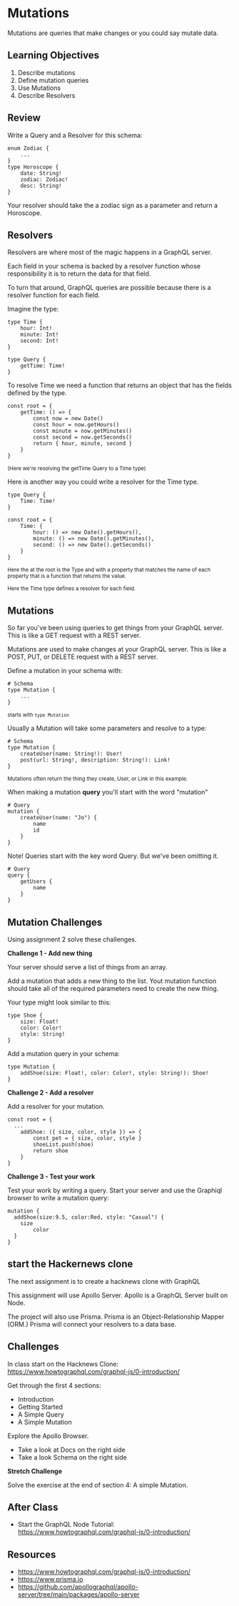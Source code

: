 #  Mutations 

Mutations are queries that make changes or you could say mutate data. 

<!-- > -->

## Learning Objectives

1. Describe mutations
1. Define mutation queries 
1. Use Mutations 
1. Describe Resolvers

<!-- > -->

## Review

Write a Query and a Resolver for this schema: 

```JS
enum Zodiac {
	...
}
type Horoscope {
	date: String! 
	zodiac: Zodiac!
	desc: String!
}
```

Your resolver should take the a zodiac sign as a parameter and return a Horoscope.

<!-- > -->

## Resolvers 

Resolvers are where most of the magic happens in a GraphQL server. 

<!-- > -->

Each field in your schema is backed by a resolver function whose responsibility it is to return the data for that field. 

<!-- > -->

To turn that around, GraphQL queries are possible because there is a resolver function for each field. 

<!-- > -->

Imagine the type: 

```JS
type Time {
	hour: Int!
	minute: Int!
	second: Int!
}

type Query {
	getTime: Time!
}
```

<!-- > -->

To resolve Time we need a function that returns an object that has the fields defined by the type. 

```JS
const root = {
	getTime: () => {
		const now = new Date()
		const hour = now.getHours()
		const minute = now.getMinutes()
		const second = now.getSeconds()
		return { hour, minute, second }
	}
}
```

<small>(Here we're resolving the getTime Query to a Time type)</small>

<!-- > -->

Here is another way you could write a resolver for the Time type. 

```JS
type Query {
	Time: Time!
}
```

```JS
const root = {
	Time: {
		hour: () => new Date().getHours(),
		minute: () => new Date().getMinutes(),
		second: () => new Date().getSeconds()
	}
}
```

<small>Here the at the root is the Type and with a property that matches the name of each property that is a function that returns the value.</small>

<small>Here the Time type defines a resolver for each field.</small>

<!-- > -->

## Mutations

<!-- > -->

So far you've been using queries to get things from your GraphQL server. This is like a GET request with a REST server. 

Mutations are used to make changes at your GraphQL server. This is like a POST, PUT, or DELETE request with a REST server. 

<!-- > -->

Define a mutation in your schema with: 

```JS
# Schema
type Mutation {
	...
}
```

<small>starts with `type Mutation`</small>

<!-- > -->

Usually a Mutation will take some parameters and resolve to a type: 

```JS
# Schema
type Mutation {
	createUser(name: String!): User!
	post(url: String!, description: String!): Link!
}
```

<small>Mutations often return the thing they create, User, or Link in this example.</small>

<!-- > -->

When making a mutation **query** you'll start with the word "mutation"

```JS
# Query 
mutation {
	createUser(name: "Jo") {
		name
		id
	}
}
```

<!-- > -->

Note! Queries start with the key word Query. But we've been omitting it. 

```JS
# Query
query {
	getUsers {
		name
	}
}
```

<!-- > -->

## Mutation Challenges 

<!-- > -->

Using assignment 2 solve these challenges. 

<!-- > -->

**Challenge 1 - Add new thing**

Your server should serve a list of things from an array.

Add a mutation that adds a new thing to the list. Yout mutation function should take all of the required parameters need to create the new thing. 

<!-- > -->

Your type might look similar to this:

```JS
type Shoe {
	size: Float!
	color: Color!
	style: String!
}
```

<!-- > -->

Add a mutation query in your schema: 

```JS
type Mutation {
	addShoe(size: Float!, color: Color!, style: String!): Shoe!
}
```

<!-- > -->

**Challenge 2 - Add a resolver**

Add a resolver for your mutation. 

```JS
const root = {
  ...
	addShoe: ({ size, color, style }) => {
		const pet = { size, color, style }
		shoeList.push(shoe)
		return shoe
	}
}
```

<!-- > -->

**Challenge 3 - Test your work**

Test your work by writing a query. Start your server and use the Graphiql browser to write a mutation query: 

```JS
mutation {
  addShoe(size:9.5, color:Red, style: "Casual") {
    size
		color
  }
}
```

<!-- > -->

## start the Hackernews clone

<!-- > -->

The next assignment is to create a hacknews clone with GraphQL 

<!-- > -->

This assignment will use Apollo Server. Apollo is a GraphQL Server built on Node.

<!-- > -->

The project will also use Prisma. Prisma is an Object-Relationship Mapper (ORM.) Prisma will connect your resolvers to a data base. 

<!-- > -->

## Challenges

<!-- > -->

In class start on the Hacknews Clone: https://www.howtographql.com/graphql-js/0-introduction/

<!-- > -->

Get through the first 4 sections: 

- Introduction
- Getting Started 
- A Simple Query
- A Simple Mutation 

<!-- > -->

Explore the Apollo Browser. 

- Take a look at Docs on the right side
- Take a look Schema on the right side

<!-- > -->

**Stretch Challenge**

Solve the exercise at the end of section 4: A simple Mutation. 

<!-- > -->

## After Class 

- Start the GraphQL Node Tutorial: https://www.howtographql.com/graphql-js/0-introduction/

<!-- > -->

## Resources

- https://www.howtographql.com/graphql-js/0-introduction/
- https://www.prisma.io
- https://github.com/apollographql/apollo-server/tree/main/packages/apollo-server
